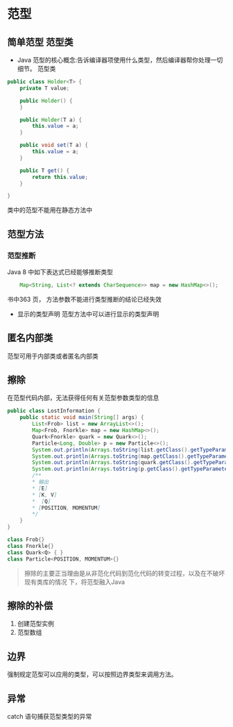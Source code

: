 # 范型

## 简单范型 范型类
* Java 范型的核心概念:告诉编译器项使用什么类型，然后编译器帮你处理一切细节。
范型类
```java
public class Holder<T> {
    private T value;

    public Holder() {
    }

    public Holder(T a) {
        this.value = a;
    }

    public void set(T a) {
        this.value = a;
    }

    public T get() {
        return this.value;
    }

}
```
类中的范型不能用在静态方法中
## 范型方法

### 范型推断
Java 8 中如下表达式已经能够推断类型
```java
    Map<String, List<? extends CharSequence>> map = new HashMap<>();
```
书中363 页， 方法参数不能进行类型推断的结论已经失效

* 显示的类型声明
范型方法中可以进行显示的类型声明

## 匿名内部类
范型可用于内部类或者匿名内部类

## 擦除
在范型代码内部，无法获得任何有关范型参数类型的信息
```java
public class LostInformation {
    public static void main(String[] args) {
        List<Frob> list = new ArrayList<>();
        Map<Frob, Fnorkle> map = new HashMap<>();
        Quark<Fnorkle> quark = new Quark<>();
        Particle<Long, Double> p = new Particle<>();
        System.out.println(Arrays.toString(list.getClass().getTypeParameters()));
        System.out.println(Arrays.toString(map.getClass().getTypeParameters()));
        System.out.println(Arrays.toString(quark.getClass().getTypeParameters()));
        System.out.println(Arrays.toString(p.getClass().getTypeParameters()));
        /**
        * 输出
        * [E]
        * [K, V]
        *  [Q]
        * [POSITION, MOMENTUM]
        */
    }
}

class Frob{}
class Fnorkle{}
class Quark<Q> { }
class Particle<POSITION, MOMENTUM>{}

```
> 擦除的主要正当理由是从非范化代码到范化代码的转变过程，以及在不破坏现有类库的情况
下，将范型融入Java

## 擦除的补偿
1. 创建范型实例
2. 范型数组

## 边界


强制规定范型可以应用的类型，可以按照边界类型来调用方法。

## 异常
catch 语句捕获范型类型的异常